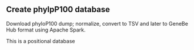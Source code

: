 ## Create phylpP100 database
Download phyloP100 dump; normalize, convert to TSV and later to GeneBe Hub format using Apache Spark.

This is a positional database

